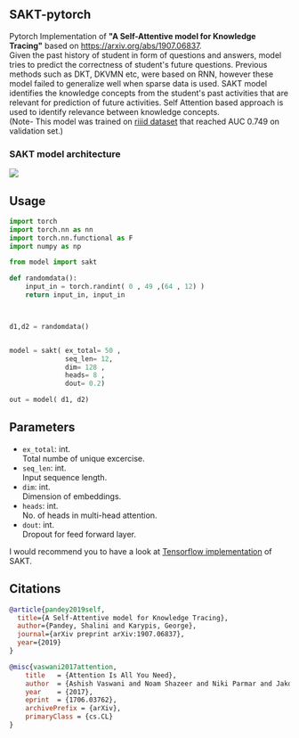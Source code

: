 ## SAKT-pytorch  
Pytorch Implementation of **"A Self-Attentive model for Knowledge Tracing"** based on https://arxiv.org/abs/1907.06837.    
Given the past history of student in form of questions and answers, model tries to predict the correctness of student's future questions. Previous methods such as DKT, DKVMN etc, were based on RNN, however these model failed to generalize well when sparse data is used. SAKT model identifies the knowledge concepts from the student's past activities that are relevant for prediction of future activities. Self Attention based approach is used to identify relevance between knowledge concepts.  
(Note- This model was trained on [riiid dataset](https://www.kaggle.com/c/riiid-test-answer-prediction) that reached AUC 0.749 on validation set.)
### SAKT model architecture  
  
<img src="https://github.com/arshadshk/SAKT-pytorch/blob/main/from_paper.JPG">
  
## Usage 
```python
import torch
import torch.nn as nn
import torch.nn.functional as F
import numpy as np

from model import sakt

def randomdata():
    input_in = torch.randint( 0 , 49 ,(64 , 12) )
    return input_in, input_in



d1,d2 = randomdata()


model = sakt( ex_total= 50 , 
              seq_len= 12, 
              dim= 128 ,
              heads= 8 ,
              dout= 0.2)

out = model( d1, d2)


```
## Parameters
- `ex_total`: int.  
Total numbe of unique excercise.
- `seq_len`: int.  
Input sequence length.  
- `dim`: int.  
Dimension of embeddings.
- `heads`: int.  
No. of heads in multi-head attention.    
- `dout`: int.  
Dropout for feed forward layer.    


I would recommend you to have a look at [Tensorflow implementation](https://github.com/shalini1194/SAKT) of SAKT.


## Citations

```bibtex
@article{pandey2019self,
  title={A Self-Attentive model for Knowledge Tracing},
  author={Pandey, Shalini and Karypis, George},
  journal={arXiv preprint arXiv:1907.06837},
  year={2019}
}
```

```bibtex
@misc{vaswani2017attention,
    title   = {Attention Is All You Need},
    author  = {Ashish Vaswani and Noam Shazeer and Niki Parmar and Jakob Uszkoreit and Llion Jones and Aidan N. Gomez and Lukasz Kaiser and Illia Polosukhin},
    year    = {2017},
    eprint  = {1706.03762},
    archivePrefix = {arXiv},
    primaryClass = {cs.CL}
}
```



